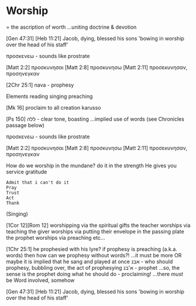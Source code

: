 # Worship
 = the ascription of worth
...uniting doctrine & devotion


[Gen 47:31] [Heb 11:21]
	Jacob, dying, blessed his sons 'bowing in worship over the head of his staff'

προσκενεω - sounds like prostrate

[Matt 2:2] προσκυνησαι
[Matt 2:8] προσκυνησω
[Matt 2:11] προσεκυνησαν, προσηνεγκαν

[2Chr 25:1]
	nava - prophesy


Elements
	reading
	singing
	preaching

[Mk 16]
	proclaim to all creation
	karusso


[Ps 150]
	ללה - clear tone, boasting
	...implied use of words (see Chronicles passage below)


προσκενεω - sounds like prostrate

[Matt 2:2] προσκυνησαι
[Matt 2:8] προσκυνησω
[Matt 2:11] προσεκυνησαν, προσηνεγκαν


How do we worship in the mundane?
	do it in the strength He gives you
	service
	gratitude

	Admit that i can't do it
	Pray
	Trust
	Act
	Thank


(Singing)


[1Cor 12][Rom 12]
	worshipping via the spiritual gifts
		the teacher worships via teaching
		the giver worships via putting their envelope in the passing plate
		the prophet worships via preaching
		etc...

[1Chr 25:1]
	he prophesied with his lyre?
		if prophesy is preaching (a.k.a. words) then how can we prophesy without words?!
		...it must be more
		OR maybe it is implied that he sang and played at once
	אבנ - who should prophesy, bubbling over, the act of prophesying
	א'בנ - prophet
	...so, the sense is the prophet doing what he should do - proclaiming!
	...there _must_ be Word involved, somehow



[Gen 47:31] [Heb 11:21]
	Jacob, dying, blessed his sons 'bowing in worship over the head of his staff'
